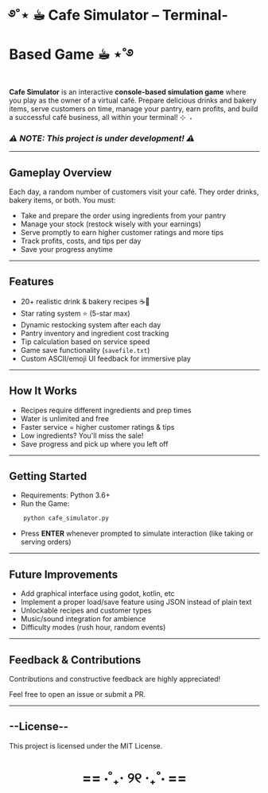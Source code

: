 # ࿔˚⋆ ☕︎ Cafe Simulator – Terminal-Based Game ☕︎ ⋆˚࿔

**Cafe Simulator** is an interactive **console-based simulation game** where you play as the owner of a virtual café. Prepare delicious drinks and bakery items, serve customers on time, manage your pantry, earn profits, and build a successful café business, all within your terminal! ⊹ ࣪ ˖

### *⚠︎ NOTE: This project is under development! ⚠︎*
---

## Gameplay Overview

Each day, a random number of customers visit your café. They order drinks, bakery items, or both. You must:

- Take and prepare the order using ingredients from your pantry
- Manage your stock (restock wisely with your earnings)
- Serve promptly to earn higher customer ratings and more tips
- Track profits, costs, and tips per day
- Save your progress anytime

---

## Features

- 20+ realistic drink & bakery recipes ☕🍪
- Star rating system ⭐ (5-star max)
- Dynamic restocking system after each day
- Pantry inventory and ingredient cost tracking
- Tip calculation based on service speed
- Game save functionality (`savefile.txt`)
- Custom ASCII/emoji UI feedback for immersive play

---

## How It Works

- Recipes require different ingredients and prep times
- Water is unlimited and free
- Faster service = higher customer ratings & tips
- Low ingredients? You'll miss the sale!
- Save progress and pick up where you left off

---

## Getting Started
- Requirements: Python 3.6+
- Run the Game:
```bash
    python cafe_simulator.py
```
- Press **ENTER** whenever prompted to simulate interaction (like taking or serving orders)

---

## Future Improvements
- Add graphical interface using godot, kotlin, etc
- Implement a proper load/save feature using JSON instead of plain text
- Unlockable recipes and customer types
- Music/sound integration for ambience
- Difficulty modes (rush hour, random events)

---

## Feedback & Contributions
Contributions and constructive feedback are highly appreciated!

Feel free to open an issue or submit a PR.

---

## --License--
This project is licensed under the MIT License.

<h1 align="center">== ⋅˚₊‧ ୨୧ ‧₊˚⋅ ==</h1>



